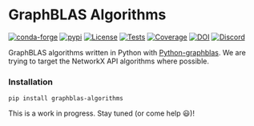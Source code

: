 # **GraphBLAS Algorithms**

[![conda-forge](https://img.shields.io/conda/vn/conda-forge/graphblas-algorithms.svg)](https://anaconda.org/conda-forge/graphblas-algorithms)
[![pypi](https://img.shields.io/pypi/v/graphblas-algorithms.svg)](https://pypi.python.org/pypi/graphblas-algorithms/)
[![License](https://img.shields.io/badge/License-Apache%202.0-blue.svg)](https://github.com/python-graphblas/graphblas-algorithms/blob/main/LICENSE)
[![Tests](https://github.com/python-graphblas/graphblas-algorithms/workflows/Tests/badge.svg?branch=main)](https://github.com/python-graphblas/graphblas-algorithms/actions)
[![Coverage](https://codecov.io/gh/python-graphblas/graphblas-algorithms/branch/main/graph/badge.svg)](https://codecov.io/gh/python-graphblas/graphblas-algorithms)
[![DOI](https://zenodo.org/badge/DOI/10.5281/zenodo.7329185.svg)](https://doi.org/10.5281/zenodo.7329185)
[![Discord](https://img.shields.io/badge/Chat-Discord-blue)](https://discord.com/invite/vur45CbwMz)
<!--- [![Docs](https://readthedocs.org/projects/graphblas-algorithms/badge/?version=latest)](https://graphblas-algorithms.readthedocs.io/en/latest/) --->

GraphBLAS algorithms written in Python with [Python-graphblas](https://github.com/python-graphblas/python-graphblas).  We are trying to target the NetworkX API algorithms where possible.

### Installation
```
pip install graphblas-algorithms
```

This is a work in progress.  Stay tuned (or come help 😃)!
